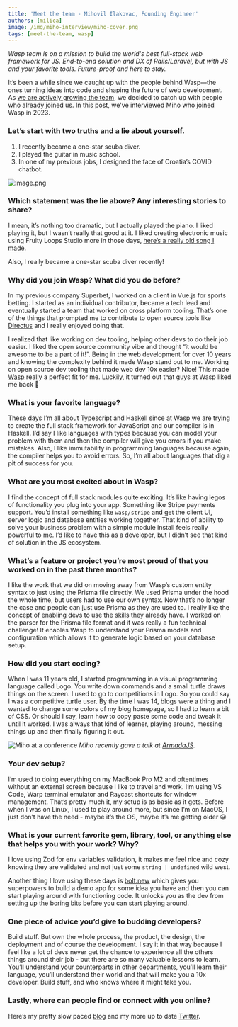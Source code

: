 ```yaml
---
title: 'Meet the team - Mihovil Ilakovac, Founding Engineer'
authors: [milica]
image: /img/miho-interview/miho-cover.png
tags: [meet-the-team, wasp]
---
```


*Wasp team is on a mission to build the world's best full-stack web framework for JS. End-to-end solution and DX of Rails/Laravel, but with JS and your favorite tools. Future-proof and here to stay.*

It’s been a while since we caught up with the people behind Wasp—the ones turning ideas into code and shaping the future of web development. As [we are actively growing the team](https://wasp-lang.notion.site/Wasp-Careers-59fd1682c80d446f92be5fa65cc17672), we decided to catch up with people who already joined us. In this post, we've interviewed Miho who joined Wasp in 2023. 

### Let’s start with two truths and a lie about yourself.

1. I recently became a one-star scuba diver.
2. I played the guitar in music school.
3. In one of my previous jobs, I designed the face of Croatia’s COVID chatbot.

![image.png](/img/miho-interview/image.png)

### Which statement was the lie above? Any interesting stories to share?

I mean, it’s nothing too dramatic, but I actually played the piano. I liked playing it, but I wasn’t really that good at it. I liked creating electronic music using Fruity Loops Studio more in those days, [here’s a really old song I made](https://www.youtube.com/watch?v=BqEBbPNDc50).

Also, I really became a one-star scuba diver recently!

### Why did you join Wasp? What did you do before?

In my previous company Superbet, I worked on a client in Vue.js for sports betting. I started as an individual contributor, became a tech lead and eventually started a team that worked on cross platform tooling. That’s one of the things that prompted me to contribute to open source tools like [Directus](https://github.com/directus/directus) and I really enjoyed doing that. 

I realized that like working on dev tooling, helping other devs to do their job easier. I liked the open source community vibe and thought “it would be awesome to be a part of it!”. Being in the web development for over 10 years and knowing the complexity behind it made Wasp stand out to me. Working on open source dev tooling that made web dev 10x easier? Nice! This made [Wasp](https://wasp-lang.dev/) really a perfect fit for me. Luckily, it turned out that guys at Wasp liked me back 🙂

### What is your favorite language?

These days I’m all about Typescript and Haskell since at Wasp we are trying to create the full stack framework for JavaScript and our compiler is in Haskell. I’d say I like languages with types because you can model your problem with them and then the compiler will give you errors if you make mistakes. Also, I like immutability in programming languages because again, the compiler helps you to avoid errors. So, I’m all about languages that dig a pit of success for you.

### What are you most excited about in Wasp?

I find the concept of full stack modules quite exciting. It’s like having legos of functionality you plug into your app. Something like Stripe payments support. You’d install something like `wasp/stripe` and get the client UI, server logic and database entities working together. That kind of ability to solve your business problem with a simple module install feels really powerful to me. I’d like to have this as a developer, but I didn’t see that kind of solution in the JS ecosystem.

### What’s a feature or project you’re most proud of that you worked on in the past three months?

I like the work that we did on moving away from Wasp’s custom entity syntax to just using the Prisma file directly. We used Prisma under the hood the whole time, but users had to use our own syntax. Now that’s no longer the case and people can just use Prisma as they are used to. I really like the concept of enabling devs to use the skills they already have. I worked on the parser for the Prisma file format and it was really a fun technical challenge! It enables Wasp to understand your Prisma models and configuration which allows it to generate logic based on your database setup.

### How did you start coding?

When I was 11 years old, I started programming in a visual programming language called Logo. You write down commands and a small turtle draws things on the screen. I used to go to competitions in Logo. So you could say I was a competitive turtle user. By the time I was 14, blogs were a thing and I wanted to change some colors of my blog homepage, so I had to learn a bit of CSS. Or should I say, learn how to copy paste some code and tweak it until it worked. I was always that kind of learner, playing around, messing things up and then finally figuring it out.

![Miho at a conference](/img/miho-interview/miho.jpg "Miho at a conference")
*Miho recently gave a talk at [ArmadaJS](https://wasp-lang.dev/blog/2024/12/11/armadajs-2024-a-conference-that-feels-like-home).*

### Your dev setup?

I’m used to doing everything on my MacBook Pro M2 and oftentimes without an external screen because I like to travel and work. I’m using VS Code, Warp terminal emulator and Raycast shortcuts for window management. That’s pretty much it, my setup is as basic as it gets. Before when I was on Linux, I used to play around more, but since I’m on MacOS, I just don’t have the need - maybe it’s the OS, maybe it’s me getting older 😀

### What is your current favorite gem, library, tool, or anything else that helps you with your work? Why?

I love using Zod for env variables validation, it makes me feel nice and cozy knowing they are validated and not just some `string | undefined` wild west. 

Another thing I love using these days is [bolt.new](http://bolt.new) which gives you superpowers to build a demo app for some idea you have and then you can start playing around with functioning code. It unlocks you as the dev from setting up the boring bits before you can start playing around.

### One piece of advice you’d give to budding developers?

Build stuff. But own the whole process, the product, the design, the deployment and of course the development. I say it in that way because I feel like a lot of devs never get the chance to experience all the others things around their job - but there are so many valuable lessons to learn. You’ll understand your counterparts in other departments, you’ll learn their language, you’ll understand their world and that will make you a 10x developer. Build stuff, and who knows where it might take you.

### Lastly, where can people find or connect with you online?

Here’s my pretty slow paced [blog](https://ilakovac.com/) and my more up to date [Twitter](https://x.com/infomiho).